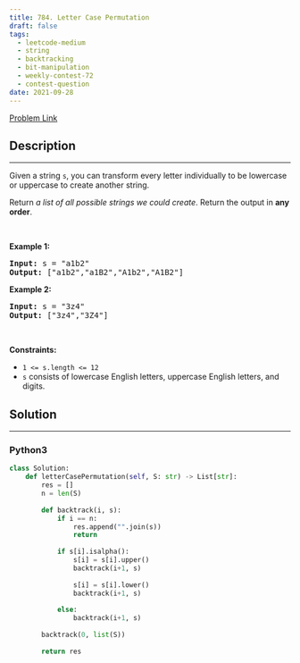 ```yaml
---
title: 784. Letter Case Permutation
draft: false
tags: 
  - leetcode-medium
  - string
  - backtracking
  - bit-manipulation
  - weekly-contest-72
  - contest-question
date: 2021-09-28
---
```


[Problem Link](https://leetcode.com/problems/letter-case-permutation/)

## Description

---
<p>Given a string <code>s</code>, you&nbsp;can transform every letter individually to be lowercase or uppercase to create another string.</p>

<p>Return <em>a list of all possible strings we could create</em>. Return the output in <strong>any order</strong>.</p>

<p>&nbsp;</p>
<p><strong class="example">Example 1:</strong></p>

<pre>
<strong>Input:</strong> s = &quot;a1b2&quot;
<strong>Output:</strong> [&quot;a1b2&quot;,&quot;a1B2&quot;,&quot;A1b2&quot;,&quot;A1B2&quot;]
</pre>

<p><strong class="example">Example 2:</strong></p>

<pre>
<strong>Input:</strong> s = &quot;3z4&quot;
<strong>Output:</strong> [&quot;3z4&quot;,&quot;3Z4&quot;]
</pre>

<p>&nbsp;</p>
<p><strong>Constraints:</strong></p>

<ul>
	<li><code>1 &lt;= s.length &lt;= 12</code></li>
	<li><code>s</code> consists of lowercase English letters, uppercase English letters, and digits.</li>
</ul>


## Solution

---
### Python3
``` py title='letter-case-permutation'
class Solution:
    def letterCasePermutation(self, S: str) -> List[str]:
        res = []
        n = len(S)
        
        def backtrack(i, s):
            if i == n: 
                res.append("".join(s))
                return
            
            if s[i].isalpha():
                s[i] = s[i].upper()
                backtrack(i+1, s)
                
                s[i] = s[i].lower()
                backtrack(i+1, s)
            
            else:
                backtrack(i+1, s)
        
        backtrack(0, list(S))
        
        return res
```

